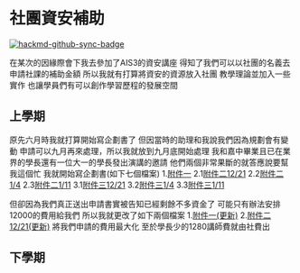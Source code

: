 # 社團資安補助

[![hackmd-github-sync-badge](https://hackmd.io/_-0vjsw2SjWYzqjnveGHtw/badge)](https://hackmd.io/_-0vjsw2SjWYzqjnveGHtw)

在某次的因緣際會下我去參加了AIS3的資安講座
得知了我們可以以社團的名義去申請社課的補助金額
所以我就有打算將資安的資源放入社團
教學理論並加入一些實作
也讓學員們有可以創作學習歷程的發展空間

## 上學期
原先六月時我就打算開始寫企劃書了
但因當時的助理和我說我們因為規劃會有變動
申請可以九月再來處理，所以我就放到九月底開始處理
我和嘉中畢業且已在業界的學長還有一位大一的學長發出演講的邀請
他們兩個非常果斷的就答應說要幫我這個忙
我就開始寫企劃書(如下七個檔案)
1.[附件一](https://docs.google.com/document/d/1UHytfylbZo0zVzZUGQZDB1Ynj4Vt6vQOmhtMV_PefdM/edit?usp=sharing)
2.1[附件二12/21](https://docs.google.com/document/d/1zp3ZiwyiGct0YbOdGGvN_t3kusIx8N3tOlm_qyTJlPc/edit?usp=sharing) 2.2[附件二1/4](https://docs.google.com/document/d/14qN-rF8BGZuhRP3EYAdlak2ItAzIH8TCsnkiC_BEkpw/edit?usp=sharing) 2.3[附件二1/11](https://docs.google.com/document/d/1v56d2GIWyXc_XTGh21zIf1N7myU1p0qcI2RjgCvANAY/edit?usp=sharing)
3.1[附件三12/21](https://docs.google.com/document/d/1dOtAu6kDzO99KFnDOO3nlV1e0cPXKSj5uhS3CdCM4EA/edit?usp=sharing) 3.2[附件三1/4](https://docs.google.com/document/d/1j4960lPugXAOe-ux1XRK3Vk6FxPGBCD4o_eKXU4RmmQ/edit?usp=sharing) 3.3[附件三1/11](https://docs.google.com/document/d/183olwo9-UW6-Fp1c4ARp3wE-0hkjeSo_dP0q4X9pCo8/edit?usp=sharing)

但卻因為我們真正送出申請書實被告知已經剩餘不多資金了
可能只有辦法安排12000的費用給我們
所以我就更改了如下兩個檔案
1.[附件一(更新)](https://docs.google.com/document/d/1-nYZZRyURfeDXxlvVYfrCVL7g2i4qH1z0xBEigeD-7o/edit?usp=sharing) 2.[附件二12/21(更新)](https://docs.google.com/document/d/1aDcdrQnnLY9GvjQOyy_sG7ZSmFVBnMJYeh10XKDXRTQ/edit?usp=sharing)
將我們申請的費用最大化
至於學長少的1280講師費就由社費出

## 下學期





